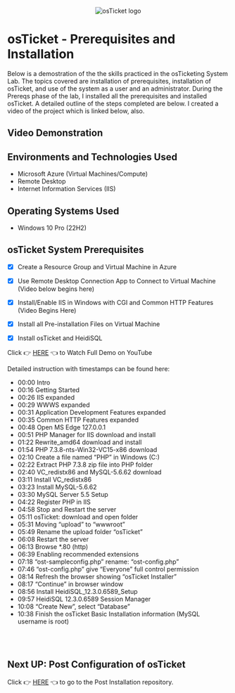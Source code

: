 <p align="center">
<img src="https://i.imgur.com/Clzj7Xs.png" alt="osTicket logo"/>
</p>

<h1>osTicket - Prerequisites and Installation</h1>
Below is a demostration of the the skills practiced in the osTicketing System Lab.  The topics covered are installation of prerequisites, installation of osTicket, and use of the system as a user and an administrator. During the Prereqs phase of the lab, I installed all the prerequisites and installed osTicket. A detailed outline of the steps completed are below. I created a video of the project which is linked below, also.<br />
 <p>



   

 </p>
 




<h2>Video Demonstration</h2>

<h2>Environments and Technologies Used</h2>

- Microsoft Azure (Virtual Machines/Compute)
- Remote Desktop 
- Internet Information Services (IIS)

<h2>Operating Systems Used </h2>

- Windows 10 Pro (22H2)</b>

<h2>osTicket System Prerequisites</h2>

- [X] Create a Resource Group and Virtual Machine in Azure 

- [X] Use Remote Desktop Connection App to Connect to Virtual Machine (Video below begins here)

- [X] Install/Enable IIS in Windows with CGI and Common HTTP Features (Video Begins Here)

- [X] Install all Pre-installation Files on Virtual Machine

- [X] Install osTicket and HeidiSQL






Click 👉 [HERE](https://github.com/Kathy-Miller/osTicket-prereqs/assets/148352721/e12cb0f4-8caf-4e49-aaad-1e2522c2d19e) 👈 to Watch Full Demo on YouTube


Detailed instruction with timestamps can be found here: 

- 00:00 Intro 
- 00:16 Getting Started
- 00:26 IIS expanded 
- 00:29 WWWS expanded 
- 00:31 Application Development Features expanded 
- 00:35 Common HTTP Features expanded 
- 00:48 Open MS Edge 127.0.0.1 
- 00:51 PHP Manager for IIS download and install
- 01:22 Rewrite_amd64 download and install
- 01:54 PHP 7.3.8-nts-Win32-VC15-x86 download 
- 02:10 Create a file named “PHP” in Windows (C:)
- 02:22 Extract PHP 7.3.8 zip file into PHP folder
- 02:40 VC_redistx86 and MySQL-5.6.62 download 
- 03:11 Install VC_redistx86 
- 03:23 Install MySQL-5.6.62
- 03:30 MySQL Server 5.5 Setup
- 04:22 Register PHP in IIS
- 04:58 Stop and Restart the server
- 05:11 osTicket: download and open folder
- 05:31 Moving “upload” to “wwwroot”
- 05:49 Rename the upload folder “osTicket”
- 06:08 Restart the server
- 06:13 Browse *.80 (http)
- 06:39 Enabling recommended extensions
- 07:18 “ost-sampleconfig.php” rename: “ost-config.php”
- 07:46 “ost-config.php” give “Everyone” full control permission
- 08:14 Refresh the browser showing “osTicket Installer”
- 08:17 “Continue” in browser window
- 08:56 Install HeidiSQL_12.3.0.6589_Setup
- 09:57 HeidiSQL 12.3.0.6589 Session Manager
- 10:08 “Create New”, select “Database”
- 10:38 Finish the osTicket Basic Installation information  (MySQL username is root)



<br>

</br>


<h2>Next UP: Post Configuration of osTicket</h2>

Click 👉 [HERE](https://github.com/Kathy-Miller/osTicket-Post-Installation) 👈 to go to the Post Installation repository.
<br />


              
